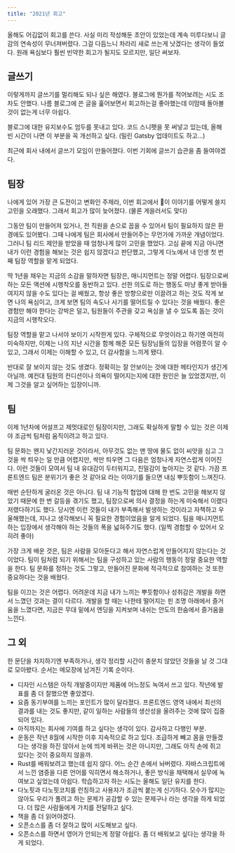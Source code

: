 ```yaml
---
title: "2021년 회고"
---
```


올해도 어김없이 회고를 쓴다. 사실 미리 작성해둔 초안이 있었는데 계속 미루다보니 글감의 연속성이 무너져버렸다. 그걸 다듬느니 차라리 새로 쓰는게 낫겠다는 생각이 들었다. 원래 욕심보다 훨씬 빈약한 회고가 될지도 모르지만, 일단 써보자.

## 글쓰기

이렇게까지 글쓰기를 멀리해도 되나 싶은 해였다. 블로그에 뭔가를 적어보려는 시도 조차도 안했다. 나름 블로그에 쓴 글을 훑어보면서 회고하는걸 좋아했는데 이맘때 돌아볼 것이 없는게 너무 아쉽다.

블로그에 대한 유지보수도 엄두를 못내고 있다. 코드 스니펫을 못 써넣고 있는데, 올해 빈 시간이 나면 이 부분을 꼭 개선하고 싶다. (밀린 Gatsby 업데이트도 하고...)

최근에 회사 내에서 글쓰기 모임이 만들어졌다. 이번 기회에 글쓰기 습관을 좀 들여야겠다.

## 팀장

나에게 있어 가장 큰 도전이고 변화인 주제라, 이번 회고에서 이 이야기를 어떻게 쓸지 고민을 오래했다. 그래서 회고가 많이 늦어졌다. (물론 게을러서도 맞다)

그동안 팀이 만들어져 있거나, 전 직원을 손으로 꼽을 수 있어서 팀이 필요하지 않은 환경에도 있어봤다. 그때 나에게 팀은 회사에서 만들어주는 무언가에 가까운 개념이었다. 그러니 팀 리드 제안을 받았을 때 엄청나게 많이 고민을 했었다. 고심 끝에 지금 아니면 내가 이런 경험을 해보는 것은 쉽지 않겠다고 판단했고, 그렇게 다노에서 내 인생 첫 번째 팀장 역할을 맡게 되었다.

딱 1년을 채우는 지금의 소감을 말하자면 팀장은, 매니지먼트는 정말 어렵다. 팀장으로써 하는 모든 액션에 시행착오를 동반하고 있다. 선한 의도로 하는 행동도 마냥 좋게 받아들여지지 않을 수도 있다는 걸 배웠고, 항상 좋은 방향으로만 이끌려고 하는 것도 작게 보면 나의 욕심이고, 크게 보면 팀의 속도나 사기를 떨어트릴 수 있다는 것을 배웠다. 좋은 경험만 해야 한다는 강박은 덜고, 팀원들이 주관을 갖고 욕심을 낼 수 있도록 돕는 것이 지금의 시행착오다.

팀장 역할을 맡고 나서야 보이기 시작한게 있다. 구체적으로 무엇이라고 하기엔 여전히 미숙하지만, 이제는 나의 지난 시간을 함께 해준 모든 팀장님들의 입장을 어렴풋이 알 수 있고, 그래서 이제는 이해할 수 있고, 더 감사함을 느끼게 됐다.

반대로 잘 보이지 않는 것도 생겼다. 정확히는 잘 안보이는 것에 대한 메타인지가 생긴게 아닐까. 예컨대 팀원의 컨디션이나 의욕이 떨어지는지에 대한 원인은 늘 있었겠지만, 이제 그것을 알고 싶어하는 입장이니까.

## 팀

이제 1년차에 어설프고 제멋대로인 팀장이지만, 그래도 확실하게 말할 수 있는 것은 이제야 조금씩 팀처럼 움직이려고 하고 있다.

팀 문화는 왠지 낯간지러운 것이라서, 아무것도 없는 맨 땅에 물도 없이 씨앗을 심고 그것을 싹 틔우는 일 만큼 어렵지만, 싹만 틔우면 그 다음은 엄청나게 자연스럽게 이어진다. 이런 것들이 모여서 팀 내 유대감이 두터워지고, 친밀감이 높아지는 것 같다. 가끔 프론트엔드 팀은 분위기가 좋은 것 같아요 라는 이야기를 들으면 내심 뿌듯함이 느껴진다.

매번 순탄하게 굴러온 것은 아니다. 팀 내 기능적 협업에 대해 한 번도 고민을 해보지 않았기 때문에 한 번 갈등을 겪기도 했고, 팀장으로써 의사 결정을 하는게 미숙해서 이랬다 저랬다하기도 했다. 당시엔 이런 것들이 내가 부족해서 발생하는 것이라고 자책하고 우울해했는데, 지나고 생각해보니 꼭 필요한 경험이었음을 알게 되었다. 팀을 매니지먼트 하는 입장에서 생각해야 하는 것들의 폭을 넓혀주기도 했다. (일찍 경험할 수 있어서 오히려 좋아)

가장 크게 배운 것은, 팀은 사람을 모아둔다고 해서 자연스럽게 만들어지지 않는다는 것이었다. 팀이 팀처럼 되기 위해서는 팀을 구성하고 있는 사람의 행동이 정말 중요한 역할을 한다. 팀 문화를 정하는 것도 그렇고, 만들어진 문화에 적극적으로 참여하는 것 또한 중요하다는 것을 배웠다.

팀을 이끄는 것은 어렵다. 어려운데 지금 내가 느끼는 뿌듯함이나 성취감은 개발을 하면서 느꼈던 것과는 결이 다르다. 개발을 할 때는 나한테 떨어지는 핀 조명 아래에서 즐거움을 느꼈다면, 지금은 무대 밑에서 엔딩을 지켜보며 내쉬는 안도의 한숨에서 즐거움을 느낀다.

## 그 외

한 문단을 차지하기엔 부족하거나, 생각 정리할 시간이 충분치 않았던 것들을 날 것 그대로 모아봤다. 순서는 메모장에 남겨진 기록 순이다.

- 디자인 시스템은 아직 개발중이지만 제품에 어느정도 녹여서 쓰고 있다. 작년에 발표를 좀 더 잘했으면 좋았겠다.
- 요즘 동기부여를 느끼는 포인트가 많이 달라졌다. 프론트엔드 영역 내에서 최선의 결과를 내는 것도 좋지만, 같이 일하는 사람들의 생산성을 올려주는 것에 많이 집중되어 있다.
- 아직까지는 회사에 기여를 하고 싶다는 생각이 있다. 감사하고 다행인 부분.
- 운동은 작년 8월에 시작한 이후 지속적으로 하고 있다. 조급하게 빼고 몸을 만들겠다는 생각을 하진 않아서 눈에 띄게 바뀌는 것은 아니지만, 그래도 아직 손에 쥐고 있다는 것이 중요하지 않을까.
- Rust를 배워보려고 했는데 쉽지 않다. 어느 순간 손에서 놔버렸다. 자바스크립트에서 느낀 염증을 다른 언어를 익히면서 해소하거나, 좋은 방식을 채택해서 실무에 녹여보고 싶었는데 아쉽다. 학습하고자 하는 시도는 올해도 일단 유지를 한다.
- 다노핏과 다노핏코치를 런칭하고 사용자가 조금씩 붙는게 신기하다. 모수가 많지는 않아도 우리가 풀려고 하는 문제가 공감할 수 있는 문제구나 라는 생각을 하게 되었다. 더 많은 사람들에게 가치를 전달하고 싶다.
- 책을 좀 더 읽어야겠다.
- 오픈소스를 좀 더 잘하고 많이 시도해보고 싶다.
- 오픈소스를 하면서 영어가 안되는게 정말 아쉽다. 좀 더 배워보고 싶다는 생각을 하게 되었다.
